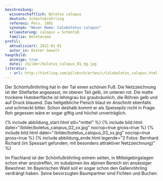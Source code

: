 ```yaml
---
beschreibung:
  wissenschaftlich: Boletus calopus
  deutsch: Schönfußröhrling
  referenz: Pers. 1801
  synonym: "Neuer Name: Caloboletus calopus"
  erlaeuterung: calopus = Schönfuß
  familie: Boletaceae
profil:
  aktualisiert: 2022-01-01
  autor_in: Dieter Gewalt
hauptbild:
  anzeige: true
  datei: /bilder/boletus_calopus_01_dg.jpg
literatur:
  - url: http://tintling.com/pilzbuch/arten/c/Caloboletus_calopus.html
---
```

Der Schönfußröhrling hat in der Tat einen schönen Fuß. Die Netzzeichnung ist der Stielfarbe angepasst, im oberen Teil gelb, im unteren rot. Die matte trockene Hutoberfläche ist lehmgrau bis graubräunlich, die Röhren gelb und auf Druck blauend. Das hellgelbliche Fleisch blaut im Anschnitt ebenfalls und schmeckt bitter. Schon deshalb kommt er als Speisepilz nicht in Frage. Roh gegessen wäre er sogar giftig und höchst unverträglich.

{% include abbildung_start.html stil="mittel" %}
{% include bild.html datei="/bilder/boletus_calopus_02_xx.jpg" nocrop=true gross=true %}
{% include bild.html datei="/bilder/boletus_calopus_03_xx.jpg" nocrop=true gross=true %}
{% include abbildung_ende.html legende="2 Fotos: Bernhard Richard (im Spessart gefunden; mit besonders attraktiver Netzzeichnung)" %}

Im Flachland ist der Schönfußröhrling extrem selten, in Mittelgebirgslagen schon eher anzutreffen, im subalpinen bis alpinen Bereich ein ansässiger Bewohner. Im Bayerischen Wald soll er sogar schon den Gallenröhrling verdrängt haben. Seine bevorzugten Baumpartner sind Fichten und Buchen.